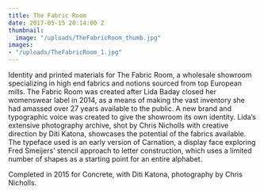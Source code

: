 ```yaml
---
title: The Fabric Room
date: 2017-05-15 20:14:00 Z
thumbnail:
  image: "/uploads/TheFabricRoom_thumb.jpg"
images:
- "/uploads/TheFabricRoom_1.jpg"
---
```


Identity and printed materials for The Fabric Room, a wholesale showroom specializing in high end fabrics and notions sourced from top European mills. The Fabric Room was created after Lida Baday closed her womenswear label in 2014, as a means of making the vast inventory she had amassed over 27 years available to the public. A new brand and typographic voice was created to give the showroom its own identity. Lida’s extensive photography archive, shot by Chris Nicholls with creative direction by Diti Katona, showcases the potential of the fabrics available. The typeface used is an early version of Carnation, a display face exploring Fred Smeijers’ stencil approach to letter construction, which uses a limited number of shapes as a starting point for an entire alphabet. 

Completed in 2015 for Concrete, with Diti Katona, photography by Chris Nicholls.